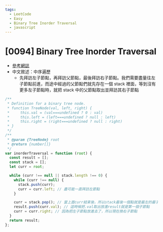 ```yaml
---
tags:
  - LeetCode
  - Easy
  - Binary Tree Inorder Traversal
  - javascript
---
```


# [0094] Binary Tree Inorder Traversal

- [參考網誌](https://www.shubo.io/iterative-binary-tree-traversal/)
- 中文敘述：中序遍歷
  - 先拜訪左子節點，再拜訪父節點，最後拜訪右子節點。我們需要盡量往左子節點前進，而途中經過的父節點們就先存在一個 stack 裡面，等到沒有更多左子節點時，就把 stack 中的父節點取出並拜訪其右子節點

```js
/**
 * Definition for a binary tree node.
 * function TreeNode(val, left, right) {
 *     this.val = (val===undefined ? 0 : val)
 *     this.left = (left===undefined ? null : left)
 *     this.right = (right===undefined ? null : right)
 * }
 */
/**
 * @param {TreeNode} root
 * @return {number[]}
 */
var inorderTraversal = function (root) {
  const result = [];
  const stack = [];
  let curr = root;

  while (curr !== null || stack.length !== 0) {
    while (curr !== null) {
      stack.push(curr);
      curr = curr.left; // 盡可能一直拜訪左節點
    }

    curr = stack.pop(); // 當上面curr結束後，所以stack最後一個點就是最左的最子節點
    result.push(curr.val); // 這時候把.val取出放進result就是第一個子節點
    curr = curr.right; // 因為把左子節點放進去了，所以現在換右子節點
  }
  return result;
};
```
